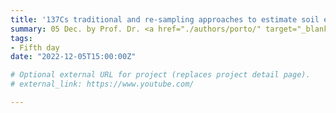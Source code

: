 ```yaml
---
title: '137Cs traditional and re-sampling approaches to estimate soil erosion for different time scales'
summary: 05 Dec. by Prof. Dr. <a href="./authors/porto/" target="_blank" rel="noopener"> Paolo Porto </a>
tags:
- Fifth day
date: "2022-12-05T15:00:00Z"

# Optional external URL for project (replaces project detail page).
# external_link: https://www.youtube.com/

---
```

